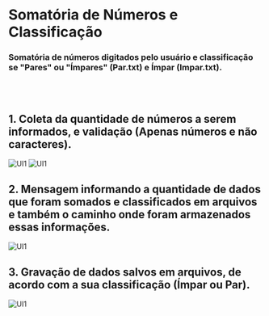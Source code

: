 # Somatória de Números e Classificação
### Somatória de números digitados pelo usuário e classificação se "Pares" ou "Ímpares" (Par.txt) e Ímpar (Impar.txt).

<br></br>
## 1. Coleta da quantidade de números a serem informados, e validação (Apenas números e não caracteres).
![UI1](https://github.com/fellipespfc/UIPath3/blob/main/Fotos/1.JPG)
![UI1](https://github.com/fellipespfc/UIPath3/blob/main/Fotos/2.JPG)


## 2. Mensagem informando a quantidade de dados que foram somados e classificados em arquivos e também o caminho onde foram armazenados essas informações.
![UI1](https://github.com/fellipespfc/UIPath3/blob/main/Fotos/3.JPG)


## 3. Gravação de dados salvos em arquivos, de acordo com a sua classificação (Ímpar ou Par).
![UI1](https://github.com/fellipespfc/UIPath3/blob/main/Fotos/4.JPG)

